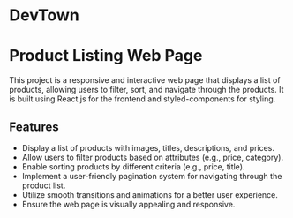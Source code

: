 # DevTown
# Product Listing Web Page

This project is a responsive and interactive web page that displays a list of products, allowing users to filter, sort, and navigate through the products. It is built using React.js for the frontend and styled-components for styling.

## Features

- Display a list of products with images, titles, descriptions, and prices.
- Allow users to filter products based on attributes (e.g., price, category).
- Enable sorting products by different criteria (e.g., price, title).
- Implement a user-friendly pagination system for navigating through the product list.
- Utilize smooth transitions and animations for a better user experience.
- Ensure the web page is visually appealing and responsive.
